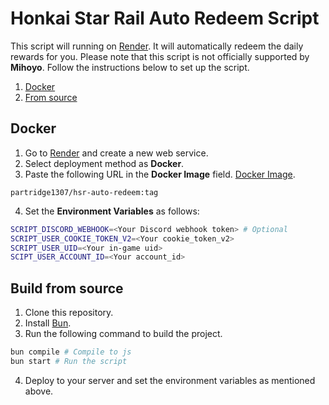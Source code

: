 # Honkai Star Rail Auto Redeem Script

This script will running on [Render](https://render.com). It will automatically redeem the daily rewards for you. Please note that this script is not officially supported by **Mihoyo**. Follow the instructions below to set up the script.


1. [Docker](#%EF%B8%8F-docker)
2. [From source](#%EF%B8%8F-build-from-source)
## Docker
1. Go to [Render](https://render.com) and create a new web service.
2. Select deployment method as **Docker**.
3. Paste the following URL in the **Docker Image** field. [Docker Image](https://hub.docker.com/r/partridge1307/hsr-auto-redeem).
```
partridge1307/hsr-auto-redeem:tag
```
4. Set the **Environment Variables** as follows:
``` bash
SCRIPT_DISCORD_WEBHOOK=<Your Discord webhook token> # Optional
SCRIPT_USER_COOKIE_TOKEN_V2=<Your cookie_token_v2>
SCRIPT_USER_UID=<Your in-game uid>
SCIPT_USER_ACCOUNT_ID=<Your account_id>
```

## Build from source
1. Clone this repository.
2. Install [Bun](https://bun.sh/).
3. Run the following command to build the project.
``` bash
bun compile # Compile to js
bun start # Run the script
```
4. Deploy to your server and set the environment variables as mentioned above.

